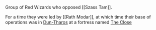 Group of Red Wizards who opposed [[Szass Tam]].

For a time they were led by [[Rath Modar]], at which time their base of operations was in [Dun-Tharos](https://forgottenrealms.fandom.com/wiki/The_Close) at a fortress named [The Close](https://forgottenrealms.fandom.com/wiki/The_Close)